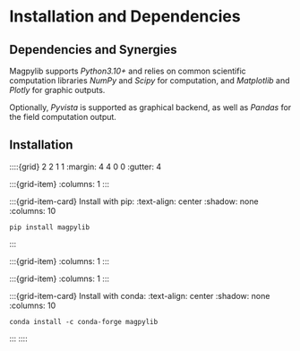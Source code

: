# Installation and Dependencies

## Dependencies and Synergies

Magpylib supports *Python3.10+* and relies on common scientific computation libraries *NumPy* and *Scipy* for computation, and *Matplotlib* and *Plotly* for graphic outputs.

Optionally, *Pyvista* is supported as graphical backend, as well as *Pandas* for the field computation output.

## Installation

::::{grid} 2 2 1 1
:margin: 4 4 0 0
:gutter: 4

:::{grid-item}
:columns: 1
:::

:::{grid-item-card} Install with pip:
:text-align: center
:shadow: none
:columns: 10
```console
pip install magpylib
```
:::

:::{grid-item}
:columns: 1
:::

:::{grid-item}
:columns: 1
:::

:::{grid-item-card} Install with conda:
:text-align: center
:shadow: none
:columns: 10
```console
conda install -c conda-forge magpylib
```
:::
::::
